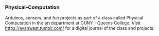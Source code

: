 ### Physical-Computation
Arduinos, sensors, and fun projects as part of a class called Physical Computation in the art department at CUNY - Queens College. Visit https://avanwest.tumblr.com/ for a digital journal of the class and projects. 
